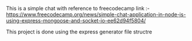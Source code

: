 This is a simple chat with reference to freecodecamp 
link :- https://www.freecodecamp.org/news/simple-chat-application-in-node-js-using-express-mongoose-and-socket-io-ee62d94f5804/

This project is done using the express generator file structre
